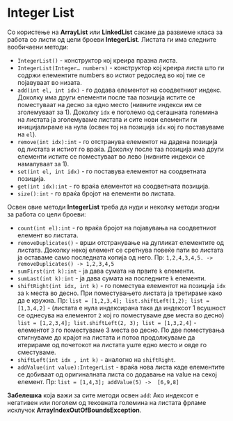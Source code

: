 # Integer List

<p>Со користење на <strong>ArrayList</strong> или <strong>LinkedList</strong> сакаме да развиеме класа за работа со листи од цели броеви <strong>IntegerList</strong>. Листата ги има следните вообичаени методи:</p>

<ul>
<li><code>IntegerList()</code> - конструктор кој креира празна листа.</li>
<li><code>IntegerList(Integer… numbers)</code> - конструктор коj креира листа што ги содржи елементите numbers во истиот редослед во кој тие се појавуваат во низата.</li>
<li><code>add(int el, int idx)</code> - го додава елементот на соодветниот индекс. Доколку има други елементи после таа позиција истите се поместуваат на десно за едно место (нивните индекси им се зголемуваат за 1). Доколку <code>idx</code> е поголемо од сегашната големина на листата ја зголемуваме листата и сите нови елементи ги иницијалираме на нула (освен тој на позиција <code>idx</code> кој го поставуваме на <code>el</code>).</li>
<li><code>remove(int idx):int</code> - го отстранува елементот на дадена позиција од листата и истиот го враќа. Доколку после таа позиција има други елементи истите се поместуваат во лево (нивните индекси се намалуваат за 1). </li>
<li><code>set(int el, int idx)</code> - го поставува елементот на соодветната позиција. </li>
<li><code>get(int idx):int</code> - го враќа елементот на соодветната позиција. </li>
<li><code>size():int</code> - го враќа бројот на елементи во листата.</li>
</ul>

<p>Освен овие методи <strong>IntegerList</strong> треба да нуди и неколку методи згодни за работа со цели броеви:</p>

<ul>
<li><code>count(int el):int</code> - го враќа бројот на појавувања на соодветниот елемент во листата.</li>
<li><code>removeDuplicates()</code> - врши отстранување на дупликат елементите од листата. Доколку некој елемент се сретнува повеќе пати во листата ја оставаме само последната копија од него. Пр:  <code>1,2,4,3,4,5. -&gt; removeDuplicates() -&gt; 1,2,3,4,5</code></li>
<li><code>sumFirst(int k):int</code> - ја дава сумата на првите <code>k</code> елементи.</li>
<li><code>sumLast(int k):int</code> - ја дава сумата на последните <code>k</code> елементи.</li>
<li><code>shiftRight(int idx, int k)</code> - го поместува елементот на позиција <code>idx</code> за <code>k</code> места во десно. При поместувањето листата ја третираме како да е кружна. Пр: <code>list = [1,2,3,4]; list.shiftLeft(1,2); list = [1,3,4,2]</code> - (листата е нула индексирана така да индексот 1 всушност се однесува на елементот <code>2</code> кој го поместуваме две места во десно)
<code>list = [1,2,3,4]; list.shiftLeft(2, 3); list = [1,3,2,4]</code> - елементот <code>3</code> го поместуваме 3 места во десно. По две поместувања стигнуваме до крајот на листата и потоа продолжуваме да итерираме од почетокот на листата уште едно место и овде го сместуваме.</li>
<li><code>shiftLeft(int idx , int k)</code> - аналогно на <code>shiftRight</code>.</li>
<li><code>addValue(int value):IntegerList</code> - враќа нова листа каде елементите се добиваат од оригиналната листа со додавање на value на секој елемент. Пр: <code>list = [1,4,3]; addValue(5) -&gt;  [6,9,8]</code></li>
</ul>

<p><strong>Забелешка</strong> која важи за сите методи освен <code>add</code>: Ако индексот е негативен или поголем од тековната големина на листата фрламе исклучок <strong>ArrayIndexOutOfBoundsException</strong>.</p>